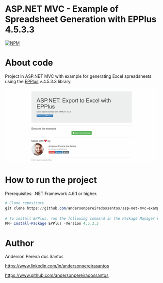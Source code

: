# ASP.NET MVC - Example of Spreadsheet Generation with EPPlus 4.5.3.3

[![NPM](https://img.shields.io/npm/l/react)](https://github.com/andersonpereiradossantos/asp-net-mvc-example-generation-excel-spreadsheets-with-epplus/blob/main/LICENSE) 

# About code

Project in ASP.NET MVC with example for generating Excel spreadsheets using the [EPPlus](https://github.com/JanKallman/EPPlus) v.4.5.3.3 library.

![Presetion](https://github.com/andersonpereiradossantos/assets/blob/main/asp-net-mvc-example-generation-excel-spreadsheets-with-epplus.gif?raw=true)

# How to run the project

Prerequisites: .NET Framework 4.6.1 or higher.

```powershell
# Clone repository
git clone https://github.com/andersonpereiradossantos/asp-net-mvc-example-generation-excel-spreadsheets-with-epplus.git

# To install EPPlus, run the following command in the Package Manager Console:
PM> Install-Package EPPlus -Version 4.5.3.3
```



# Author

Anderson Pereira dos Santos

https://www.linkedin.com/in/andersonpereirasantos

https://www.github.com/andersonpereiradossantos
